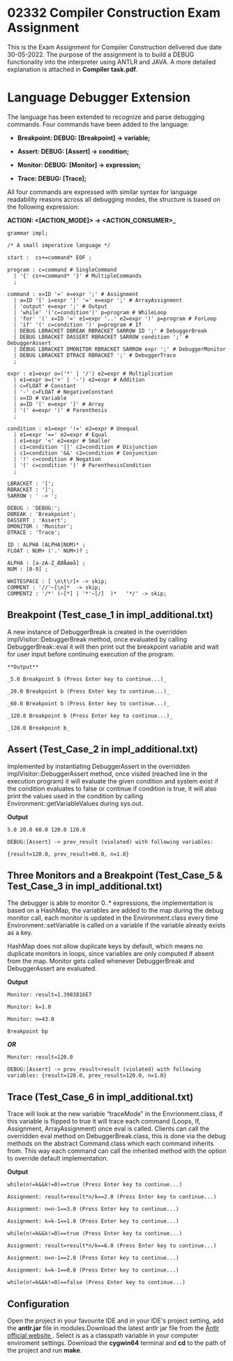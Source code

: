 # 02332 Compiler Construction Exam Assignment

This is the Exam Assignment for Compiler Construction delivered due date 30-05-2022. The purpose of the assignment is to build a DEBUG functionality into the interpreter using ANTLR and JAVA. A more detailed explanation is attached in **Compiler task.pdf**.


# Language Debugger Extension

The language has been extended to recognize and parse debugging commands. Four commands have been added to the language:


- **Breakpoint: DEBUG: [Breakpoint] -> variable;**

- **Assert: DEBUG: [Assert] -> condition;**

- **Monitor: DEBUG: [Monitor] -> expression;**

- **Trace: DEBUG: [Trace];**

All four commands are expressed with similar syntax for language readability reasons across all debugging modes, the structure is based on the following expression:

**ACTION: <[ACTION_MODE]> -> <ACTION_CONSUMER>_**

    grammar impl;  
      
    /* A small imperative language */  
      
    start :  cs+=command* EOF ;  
      
    program : c=command # SingleCommand  
      | '{' cs+=command* '}' # MultipleCommands  
      ;  
      
    command : x=ID '=' e=expr ';' # Assignment  
      | a=ID '[' i=expr ']' '=' e=expr ';' # ArrayAssignment  
      | 'output' e=expr ';' # Output  
      | 'while' '('c=condition')' p=program # WhileLoop  
      | 'for' '(' x=ID '=' e1=expr '..' e2=expr ')' p=program # ForLoop  
      | 'if' '(' c=condition ')' p=program # If  
      | DEBUG LBRACKET DBREAK RBRACKET SARROW ID ';' # DebuggerBreak  
      | DEBUG LBRACKET DASSERT RBRACKET SARROW condition ';' # DebuggerAssert  
      | DEBUG LBRACKET DMONITOR RBRACKET SARROW expr ';' # DebuggerMonitor  
      | DEBUG LBRACKET DTRACE RBRACKET ';' # DebuggerTrace  
      ;  
      
    expr : e1=expr o=('*' | '/') e2=expr # Multiplication  
      | e1=expr o=('+' | '-') e2=expr # Addition  
      | c=FLOAT # Constant  
      | '-' c=FLOAT # NegativeConstant  
      | x=ID # Variable  
      | a=ID '[' e=expr ']' # Array  
      | '(' e=expr ')' # Parenthesis  
      ;  
      
    condition : e1=expr '!=' e2=expr # Unequal  
      | e1=expr '==' e2=expr # Equal  
      | e1=expr '<' e2=expr # Smaller  
      | c1=condition '||' c2=condition # Disjunction  
      | c1=condition '&&' c2=condition # Conjunction  
      | '!' c=condition # Negation  
      | '(' c=condition ')' # ParenthesisCondition  
      ;    
      
    LBRACKET : '[';  
    RBRACKET : ']';  
    SARROW : ' -> ';  
      
    DEBUG : 'DEBUG:';  
    DBREAK : 'Breakpoint';  
    DASSERT : 'Assert';  
    DMONITOR : 'Monitor';  
    DTRACE : 'Trace';  
      
    ID : ALPHA (ALPHA|NUM)* ;  
    FLOAT : NUM+ ('.' NUM+)? ;  
      
    ALPHA : [a-zA-Z_ÆØÅæøå] ;  
    NUM : [0-9] ;  
      
    WHITESPACE : [ \n\t\r]+ -> skip;  
    COMMENT : '//'~[\n]*  -> skip;  
    COMMENT2 : '/*' (~[*] | '*'~[/]  )*   '*/' -> skip;


## Breakpoint **(Test_case_1 in impl_additional.txt)**

A new instance of DebuggerBreak is created in the overridden implVisitor::DebuggerBreak method, once evaluated by calling DebuggerBreak::eval it will then print out the breakpoint variable and wait for user input before continuing execution of the program.

    **Output**
    
    _5.0 Breakpoint b (Press Enter key to continue...)_
    
    _20.0 Breakpoint b (Press Enter key to continue...)_
    
    _60.0 Breakpoint b (Press Enter key to continue...)_
    
    _120.0 Breakpoint b (Press Enter key to continue...)_
    
    _120.0 Breakpoint b_



## **Assert (Test_Case_2 in impl_additional.txt)**

Implemented by instantiating DebuggerAssert in the overridden implVisitor::DebuggerAssert method, once visited (reached line in the execution program) it will evaluate the given condition and system exist if the condition evaluates to false or continue if condition is true, it will also print the values used in the condition by calling Environment::getVariableValues during sys.out.

 
**Output**
 

    5.0 20.0 60.0 120.0 120.0
    
    DEBUG:[Assert] -> prev_result (violated) with following variables:
    
    {result=120.0, prev_result=60.0, n=1.0}

## **Three Monitors and a Breakpoint (Test_Case_5 & Test_Case_3 in impl_additional.txt)**

The debugger is able to monitor 0..* expressions, the implementation is based on a HashMap, the variables are added to the map during the debug monitor call, each monitor is updated in the Environment.class every time Environment::setVariable is called on a variable if the variable already exists as a key.

HashMap does not allow duplicate keys by default, which means no duplicate monitors in loops, since variables are only computed if absent from the map. Monitor gets called whenever DebuggerBreak and DebuggerAssert are evaluated.

**Output**

    Monitor: result=1.3983816E7
    
    Monitor: k=1.0
    
    Monitor: n=43.0
    
    Breakpoint bp

**_OR_**

    Monitor: result=120.0
    
    DEBUG:[Assert] -> prev_result<result (violated) with following variables: {result=120.0, prev_result=120.0, n=1.0}

## **Trace (Test_Case_6 in impl_additional.txt)**

Trace will look at the new variable “traceMode” in the Envrionment.class, if this variable is flipped to true it will trace each command (Loops, If, Assignment, ArrayAssignment) once eval is called. Clients can call the overridden eval method on DebuggerBreak.class, this is done via the debug methods on the abstract Command.class which each command inherits from. This way each command can call the inherited method with the option to override default implementation.

**Output**

    while(n!=k&&k!=0)==true (Press Enter key to continue...)
    
    Assignment: result=result*n/k==2.0 (Press Enter key to continue...)
    
    Assignment: n=n-1==3.0 (Press Enter key to continue...)
    
    Assignment: k=k-1==1.0 (Press Enter key to continue...)
    
    while(n!=k&&k!=0)==true (Press Enter key to continue...)
    
    Assignment: result=result*n/k==6.0 (Press Enter key to continue...)
    
    Assignment: n=n-1==2.0 (Press Enter key to continue...)
    
    Assignment: k=k-1==0.0 (Press Enter key to continue...)
    
    while(n!=k&&k!=0)==false (Press Enter key to continue...)

## Configuration
Open the project in your favourite IDE and in your IDE's project setting, add the **antlr.jar** file in modules.Download the latest antlr jar file from the [Antlr official website ](https://www.antlr.org/). Select is as a classpath variable in your computer enviroment settings. Download the **cygwin64** terminal and **cd** to the path of the project and run **make**. 


